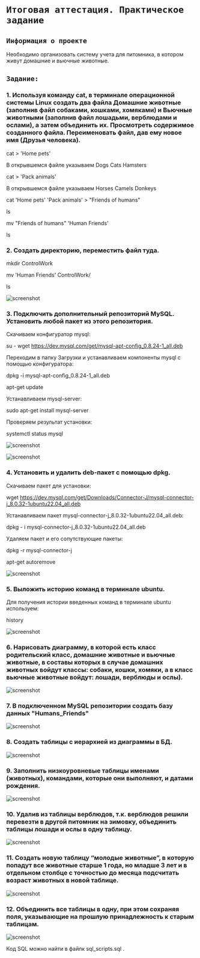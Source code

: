 # `Итоговая аттестация. Практическое задание`

## `Информация о проекте`
Необходимо организовать систему учета для питомника, в котором живут домашние и вьючные животные.

## `Задание:`

### 1. Используя команду cat, в терминале операционной системы Linux создать два файла Домашние животные (заполнив файл собаками, кошками, хомяками) и Вьючные животными (заполнив файл лошадьми, верблюдами и ослами), а затем объединить их. Просмотреть содержимое созданного файла. Переименовать файл, дав ему новое имя (Друзья человека).

cat > 'Home pets'

В открывшемся файле указываем
Dogs
Cats
Hamsters

cat > 'Pack animals'

В открывшемся файле указываем
Horses
Camels
Donkeys

cat 'Home pets' 'Pack animals' > "Friends of humans"

ls

mv "Friends of humans" 'Human Friends'

ls

### 2. Создать директорию, переместить файл туда.

mkdir ControlWork

mv 'Human Friends' ControlWork/

ls

![screenshot](img/1-2.png)

### 3. Подключить дополнительный репозиторий MySQL. Установить любой пакет из этого репозитория.

Скачиваем конфигуратор mysql:

su -
wget https://dev.mysql.com/get/mysql-apt-config_0.8.24-1_all.deb

Переходим в папку Загрузки и устанавливаем компоненты mysql с помощью конфигуратора:

dpkg -i mysql-apt-config_0.8.24-1_all.deb

apt-get update

Устанавливаем mysql-server:

sudo apt-get install mysql-server

Проверяем результат установки:

systemctl status mysql

![screenshot](img/3.png)

![screenshot](img/4.png)

### 4. Установить и удалить deb-пакет с помощью dpkg.

Скачиваем пакет для установки:

wget https://dev.mysql.com/get/Downloads/Connector-J/mysql-connector-j_8.0.32-1ubuntu22.04_all.deb

Устанавливаем пакет mysql-connector-j_8.0.32-1ubuntu22.04_all.deb:

dpkg - i mysql-connector-j_8.0.32-1ubuntu22.04_all.deb

Удаляем пакет и его сопутствующие пакеты:

dpkg -r mysql-connector-j

apt-get autoremove

![screenshot](img/5.png)

### 5. Выложить историю команд в терминале ubuntu.

Для получения истории введенных команд в терминале ubuntu используем:

history

![screenshot](img/6.png)

### 6. Нарисовать диаграмму, в которой есть класс родительский класс, домашние животные и вьючные животные, в составы которых в случае домашних животных войдут классы: собаки, кошки, хомяки, а в класс вьючные животные войдут: лошади, верблюды и ослы).

![screenshot](img/diagram.png)

### 7. В подключенном MySQL репозитории создать базу данных "Humans_Friends"
![screenshot](img/sql0.png)

### 8. Создать таблицы с иерархией из диаграммы в БД.
![screenshot](img/sql1.png)

### 9. Заполнить низкоуровневые таблицы именами (животных), командами, которые они выполняют, и датами рождения.
![screenshot](img/sql2.png)

### 10. Удалив из таблицы верблюдов, т.к. верблюдов решили перевезти в другой питомник на зимовку, объединить таблицы лошади и ослы в одну таблицу.
![screenshot](img/sql3.png)

### 11. Создать новую таблицу “молодые животные”, в которую попадут все животные старше 1 года, но младше 3 лет и в отдельном столбце с точностью до месяца подсчитать возраст животных в новой таблице.
![screenshot](img/sql4.png)

### 12. Объединить все таблицы в одну, при этом сохраняя поля, указывающие на прошлую принадлежность к старым таблицам.
![screenshot](img/sql5.png)

Код SQL можно найти в файлк sql_scripts.sql .